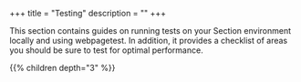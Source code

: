 +++
title = "Testing"
description = ""
+++

This section contains guides on running tests on your Section environment locally and using webpagetest. In addition, it provides a checklist of areas you should be sure to test for optimal performance.

{{% children depth="3" %}}
